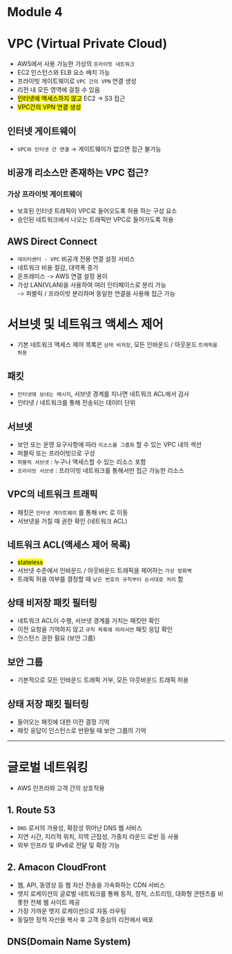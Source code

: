 # Module 4

# VPC (Virtual Private Cloud)

-   AWS에서 사용 가능한 가상의 `프라이빗 네트워크`
-   EC2 인스턴스와 ELB 요소 배치 가능
-   프라이빗 게이트웨이로 `VPC 간의 VPN` 연결 생성
-   리전 내 모든 영역에 걸칠 수 있음
- <mark>인터넷에 액세스하지 않고</mark> EC2 -> S3 접근
- <mark>VPC간의 VPN 연결 생성 </mark>

## 인터넷 게이트웨이

-   `VPC와 인터넷 간 연결` → 게이트웨이가 없으면 접근 불가능

## 비공개 리소스만 존재하는 VPC 접근?

### 가상 프라이빗 게이트웨이

-   보호된 인터넷 트래픽이 VPC로 들어오도록 허용 하는 구성 요소
-   승인된 네트워크에서 나오는 트래픽만 VPC로 들어가도록 허용

## AWS Direct Connect

-   `데이터센터 - VPC` 비공개 전용 연결 설정 서비스
-   네트워크 비용 절감, 대역폭 증가
-   온프레미스 -> AWS 연결 설정 용이
-   가상 LAN(VLAN)을 사용하여 여러 인터페이스로 분리 가능  
    -> 퍼블릭 / 프라이빗 분리하며 동일한 연결을 사용해 접근 가능

# 서브넷 및 네트워크 액세스 제어

-   기본 네트워크 액세스 제어 목록은 `상태 비저장`, 모든 인바운드 / 아웃운드 `트래픽을 허용`

## 패킷

-   `인터넷에 보내는 메시지`, 서브넷 경계를 지나면 네트워크 ACL에서 검사
-   인터넷 / 네트워크를 통해 전송되는 데이터 단위

## 서브넷

-   보안 또는 운영 요구사항에 따라 `리소스를 그룹화` 할 수 있는 VPC 내의 섹션
-   퍼블릭 또는 프라이빗으로 구성
-   `퍼블릭 서브넷` : 누구나 액세스할 수 있는 리소스 포함
-   `프라이빗 서브넷` : 프라이빗 네트워크를 통해서만 접근 가능한 리소스

## VPC의 네트워크 트래픽

-   패킷은 `인터넷 게이트웨이` 를 통해 `VPC` 로 이동
-   서브넷을 거칠 때 권한 확인 (네트워크 ACL)

## 네트워크 ACL(액세스 제어 목록)
- <mark>stateless</mark>
-   서브넷 수준에서 인바운드 / 아웃바운드 트래픽을 제어하는 `가상 방화벽`
-   트래픽 허용 여부를 결정할 때 `낮은 번호의 규칙부터 순서대로 처리` 함

## 상태 비저장 패킷 필터링

-   네트워크 ACL이 수행, 서브넷 경계를 거치는 패킷만 확인
-   이전 요청을 기억하지 않고 `규칙 목록에 따라서만` 패킷 응답 확인
-   인스턴스 권한 필요 (보안 그룹)

## 보안 그룹

-   기본적으로 모든 인바운드 트래픽 거부, 모든 아웃바운드 트래픽 허용

## 상태 저장 패킷 필터링

-   들어오는 패킷에 대한 이전 결정 기억
-   패킷 응답이 인스턴스로 반환될 때 보안 그룹의 기억

---

# 글로벌 네트워킹

-   AWS 인프라와 고객 간의 상호작용

## 1. Route 53

-   `DNS` 로서의 가용성, 확장성 뛰어난 DNS 웹 서비스
-   지연 시간, 지리적 위치, 지역 근접성, 가중치 라운드 로빈 등 사용
-   외부 인프라 및 IPv6로 전달 및 확장 가능

## 2. Amacon CloudFront
- 웹, API, 동영상 등 웹 자산 전송을 가속화하는 CDN 서비스
- 엣지 로케이션의 글로벌 네트워크를 통해 동적, 정적, 스트리밍, 대화형 콘텐츠를 비롯한 전체 웹 사이트 제공
- 가장 가까운 엣지 로케이션으로 자동 라우팅
- 동일한 정적 자산을 복사 후 고객 중심의 리전에서 배포

## DNS(Domain Name System)
